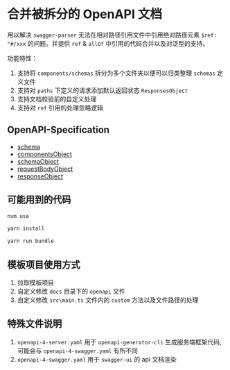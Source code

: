 # 合并被拆分的 OpenAPI 文档

用以解决 `swagger-parser` 无法在相对路径引用文件中引用绝对路径元素 `$ref: "#/xxx` 的问题。并提供 `ref` & `allOf` 中引用的代码合并以及对泛型的支持。

功能特性：

1. 支持将 `components/schemas` 拆分为多个文件夹以便可以归类整理 `schemas` 定义文件
2. 支持对 `paths` 下定义的请求添加默认返回状态 `ResponsesObject`
3. 支持文档校验前的自定义处理
4. 支持对 `ref` 引用的处理忽略逻辑

## OpenAPI-Specification

- [schema](https://github.com/OAI/OpenAPI-Specification/blob/master/versions/3.0.1.md#schema)
- [componentsObject](https://github.com/OAI/OpenAPI-Specification/blob/master/versions/3.0.1.md#componentsObject)
- [schemaObject](https://github.com/OAI/OpenAPI-Specification/blob/master/versions/3.0.1.md#schemaObject)
- [requestBodyObject](https://github.com/OAI/OpenAPI-Specification/blob/master/versions/3.0.1.md#requestBodyObject)
- [responseObject](https://github.com/OAI/OpenAPI-Specification/blob/master/versions/3.0.1.md#responseObject)

## 可能用到的代码

```bash
nvm use

yarn install

yarn run bundle
```

## 模板项目使用方式

1. 拉取模板项目
2. 自定义修改 `docs` 目录下的 `openapi` 文件
3. 自定义修改 `src\main.ts` 文件内的 `custom` 方法以及文件路径的处理

## 特殊文件说明

1. `openapi-4-server.yaml` 用于 `openapi-generator-cli` 生成服务端框架代码,可能会与 `openapi-4-swagger.yaml` 有所不同
2. `openapi-4-swagger.yaml` 用于 `swagger-ui` 的 api 文档渲染
